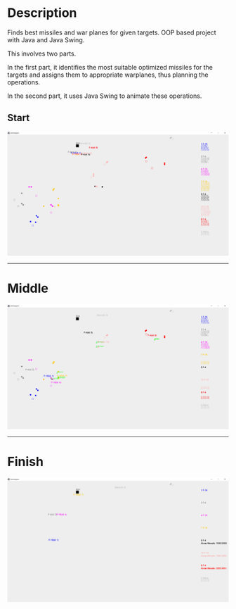 # Description

Finds best missiles and war planes for given targets. OOP based project with Java and Java Swing.

This involves two parts. 

In the first part, it identifies the most suitable optimized missiles for the targets and assigns them to appropriate warplanes, thus planning the operations. 

In the second part, it uses Java Swing to animate these operations.



## Start

![alt text](https://github.com/TayyibYasar/Military-Operation-Planner/blob/main/Baslang%C4%B1c.png)

--------
# Middle

![alt text](https://github.com/TayyibYasar/Military-Operation-Planner/blob/main/Orta.png)

--------
# Finish

![alt text](https://github.com/TayyibYasar/Military-Operation-Planner/blob/main/Biti%C5%9F.png)




